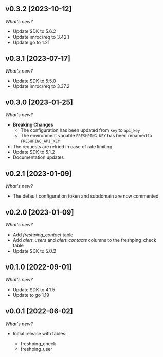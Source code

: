 ## v0.3.2 [2023-10-12]

_What's new?_

- Update SDK to 5.6.2
- Update imroc/req to 3.42.1
- Update go to 1.21

## v0.3.1 [2023-07-17]

_What's new?_

- Update SDK to 5.5.0
- Update imroc/req to 3.37.2

## v0.3.0 [2023-01-25]

_What's new?_

- **Breaking Changes**
  - The configuration has been updated from `key` to `api_key`
  - The environment variable `FRESHPING_KEY` has been renamed to `FRESHPING_API_KEY`
- The requests are retried in case of rate limiting
- Update SDK to 5.1.2
- Documentation updates

## v0.2.1 [2023-01-09]

_What's new?_

- The default configuration token and subdomain are now commented

## v0.2.0 [2023-01-09]

_What's new?_

- Add *freshping_contact* table
- Add *alert_users* and *alert_contacts* columns to the freshping_check table
- Update SDK to 5.0.2

## v0.1.0 [2022-09-01]

_What's new?_

- Update SDK to 4.1.5
- Update to go 1.19

## v0.0.1 [2022-06-02]

_What's new?_

- Initial release with tables:

  - freshping_check
  - freshping_user
